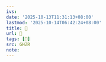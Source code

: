 ```yaml
---
ivs:
date: '2025-10-13T11:31:13+08:00'
lastmod: '2025-10-14T06:42:24+08:00'
title: 󰨫
url: 󰨫
tags: [𦨱]
src: GHZR
note:
---
```

